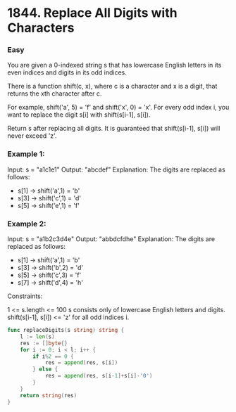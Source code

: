 # 1844. Replace All Digits with Characters

### Easy

You are given a 0-indexed string s that has lowercase English letters in its even indices and digits in its odd indices.

There is a function shift(c, x), where c is a character and x is a digit, that returns the xth character after c.

For example, shift('a', 5) = 'f' and shift('x', 0) = 'x'.
For every odd index i, you want to replace the digit s[i] with shift(s[i-1], s[i]).

Return s after replacing all digits. It is guaranteed that shift(s[i-1], s[i]) will never exceed 'z'.

### Example 1:

Input: s = "a1c1e1"
Output: "abcdef"
Explanation: The digits are replaced as follows:
- s[1] -> shift('a',1) = 'b'
- s[3] -> shift('c',1) = 'd'
- s[5] -> shift('e',1) = 'f'

### Example 2:

Input: s = "a1b2c3d4e"
Output: "abbdcfdhe"
Explanation: The digits are replaced as follows:
- s[1] -> shift('a',1) = 'b'
- s[3] -> shift('b',2) = 'd'
- s[5] -> shift('c',3) = 'f'
- s[7] -> shift('d',4) = 'h'

Constraints:

1 <= s.length <= 100
s consists only of lowercase English letters and digits.
shift(s[i-1], s[i]) <= 'z' for all odd indices i.

```go
func replaceDigits(s string) string {
	l := len(s)
	res := []byte{}
	for i := 0; i < l; i++ {
		if i%2 == 0 {
			res = append(res, s[i])
		} else {
			res = append(res, s[i-1]+s[i]-'0')
		}
	}
	return string(res)
}
```